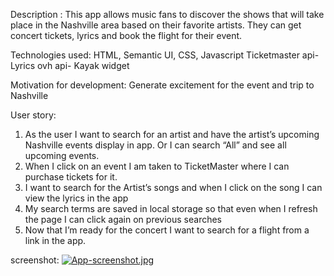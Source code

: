Description : 
This app allows music fans to discover the shows that will take place in the Nashville area based on their favorite artists. They can get concert tickets, lyrics and book the flight for their event.

Technologies used: 
HTML, Semantic UI, CSS, Javascript
Ticketmaster api- Lyrics ovh api- Kayak widget

Motivation for development: 
Generate excitement for the event and trip to Nashville

User story: 
1. As the  user I want to search for an artist and have the artist’s upcoming Nashville events  display  in app. Or I can search “All” and see all upcoming events.
2.  When I click on an event I am taken to TicketMaster where I can purchase tickets for it.
3.  I want to search for the Artist’s songs and when I click on the song I can view the lyrics in the app
4. My search terms are saved in local storage so that even when I refresh the page I can click again on previous searches
5. Now that I’m ready for the concert I want to search for a flight from a link in the app.

screenshot: [![App-screenshot.jpg](https://i.postimg.cc/W1VqsG1D/App-screenshot.jpg)](https://postimg.cc/4m8x5htZ)
